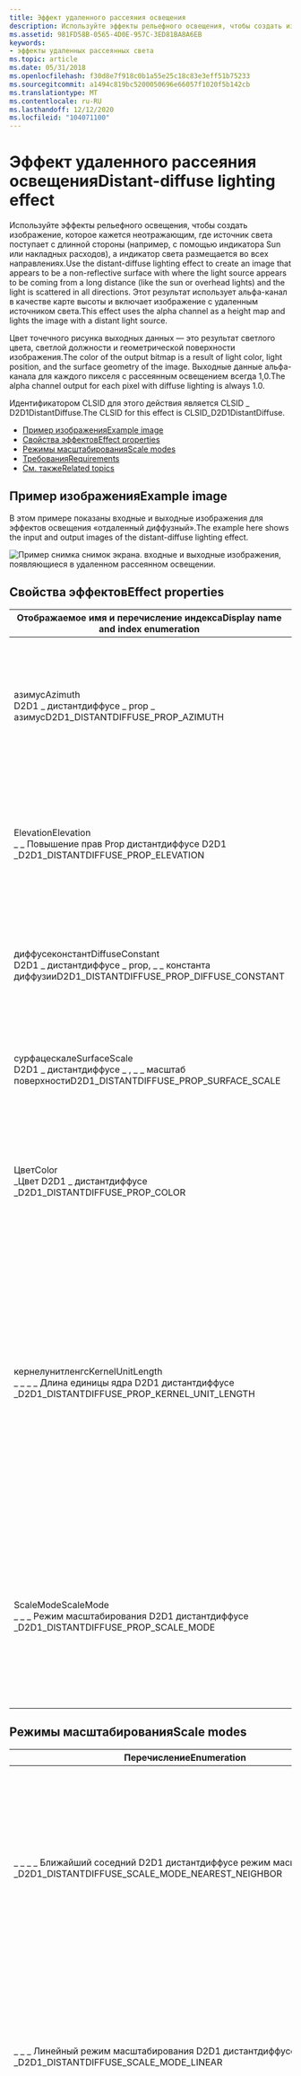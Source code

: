 ```yaml
---
title: Эффект удаленного рассеяния освещения
description: Используйте эффекты рельефного освещения, чтобы создать изображение, которое кажется неотражающим, где источник света поступает с длинной стороны (например, с помощью индикатора Sun или накладных расходов), а индикатор света размещается во всех направлениях.
ms.assetid: 981FD58B-0565-4D0E-957C-3ED81BA8A6EB
keywords:
- эффекты удаленных рассеянных света
ms.topic: article
ms.date: 05/31/2018
ms.openlocfilehash: f30d8e7f918c0b1a55e25c18c83e3eff51b75233
ms.sourcegitcommit: a1494c819bc5200050696e66057f1020f5b142cb
ms.translationtype: MT
ms.contentlocale: ru-RU
ms.lasthandoff: 12/12/2020
ms.locfileid: "104071100"
---
```

# <a name="distant-diffuse-lighting-effect"></a><span data-ttu-id="fbce7-104">Эффект удаленного рассеяния освещения</span><span class="sxs-lookup"><span data-stu-id="fbce7-104">Distant-diffuse lighting effect</span></span>

<span data-ttu-id="fbce7-105">Используйте эффекты рельефного освещения, чтобы создать изображение, которое кажется неотражающим, где источник света поступает с длинной стороны (например, с помощью индикатора Sun или накладных расходов), а индикатор света размещается во всех направлениях.</span><span class="sxs-lookup"><span data-stu-id="fbce7-105">Use the distant-diffuse lighting effect to create an image that appears to be a non-reflective surface with where the light source appears to be coming from a long distance (like the sun or overhead lights) and the light is scattered in all directions.</span></span> <span data-ttu-id="fbce7-106">Этот результат использует альфа-канал в качестве карте высоты и включает изображение с удаленным источником света.</span><span class="sxs-lookup"><span data-stu-id="fbce7-106">This effect uses the alpha channel as a height map and lights the image with a distant light source.</span></span>

<span data-ttu-id="fbce7-107">Цвет точечного рисунка выходных данных — это результат светлого цвета, светлой должности и геометрической поверхности изображения.</span><span class="sxs-lookup"><span data-stu-id="fbce7-107">The color of the output bitmap is a result of light color, light position, and the surface geometry of the image.</span></span> <span data-ttu-id="fbce7-108">Выходные данные альфа-канала для каждого пикселя с рассеянным освещением всегда 1,0.</span><span class="sxs-lookup"><span data-stu-id="fbce7-108">The alpha channel output for each pixel with diffuse lighting is always 1.0.</span></span>

<span data-ttu-id="fbce7-109">Идентификатором CLSID для этого действия является CLSID \_ D2D1DistantDiffuse.</span><span class="sxs-lookup"><span data-stu-id="fbce7-109">The CLSID for this effect is CLSID\_D2D1DistantDiffuse.</span></span>

-   [<span data-ttu-id="fbce7-110">Пример изображения</span><span class="sxs-lookup"><span data-stu-id="fbce7-110">Example image</span></span>](#example-image)
-   [<span data-ttu-id="fbce7-111">Свойства эффектов</span><span class="sxs-lookup"><span data-stu-id="fbce7-111">Effect properties</span></span>](#effect-properties)
-   [<span data-ttu-id="fbce7-112">Режимы масштабирования</span><span class="sxs-lookup"><span data-stu-id="fbce7-112">Scale modes</span></span>](#scale-modes)
-   [<span data-ttu-id="fbce7-113">Требования</span><span class="sxs-lookup"><span data-stu-id="fbce7-113">Requirements</span></span>](#requirements)
-   [<span data-ttu-id="fbce7-114">См. также</span><span class="sxs-lookup"><span data-stu-id="fbce7-114">Related topics</span></span>](#related-topics)

## <a name="example-image"></a><span data-ttu-id="fbce7-115">Пример изображения</span><span class="sxs-lookup"><span data-stu-id="fbce7-115">Example image</span></span>

<span data-ttu-id="fbce7-116">В этом примере показаны входные и выходные изображения для эффектов освещения «отдаленный диффузный».</span><span class="sxs-lookup"><span data-stu-id="fbce7-116">The example here shows the input and output images of the distant-diffuse lighting effect.</span></span>

![Пример снимка снимок экрана. входные и выходные изображения, появляющиеся в удаленном рассеянном освещении.](images/distant-diffuse-example.png)

## <a name="effect-properties"></a><span data-ttu-id="fbce7-118">Свойства эффектов</span><span class="sxs-lookup"><span data-stu-id="fbce7-118">Effect properties</span></span>



| <span data-ttu-id="fbce7-119">Отображаемое имя и перечисление индекса</span><span class="sxs-lookup"><span data-stu-id="fbce7-119">Display name and index enumeration</span></span>                                                      | <span data-ttu-id="fbce7-120">Описание</span><span class="sxs-lookup"><span data-stu-id="fbce7-120">Description</span></span>                                                                                                                                                                                                                                                                                                                                                                                                                                                                                                                   |
|-----------------------------------------------------------------------------------------|-------------------------------------------------------------------------------------------------------------------------------------------------------------------------------------------------------------------------------------------------------------------------------------------------------------------------------------------------------------------------------------------------------------------------------------------------------------------------------------------------------------------------------|
| <span data-ttu-id="fbce7-121">азимус</span><span class="sxs-lookup"><span data-stu-id="fbce7-121">Azimuth</span></span><br/> <span data-ttu-id="fbce7-122">D2D1 \_ дистантдиффусе \_ prop \_ азимус</span><span class="sxs-lookup"><span data-stu-id="fbce7-122">D2D1\_DISTANTDIFFUSE\_PROP\_AZIMUTH</span></span><br/>                       | <span data-ttu-id="fbce7-123">Угол направления источника освещения в плоскости XY относительно оси X в направлении таймера для счетчиков.</span><span class="sxs-lookup"><span data-stu-id="fbce7-123">The direction angle of the light source in the XY plane relative to the X-axis in the counter clock wise direction.</span></span> <span data-ttu-id="fbce7-124">Единицы измерения находятся в градусах и должны находиться в диапазоне от 0 до 360 градусов.</span><span class="sxs-lookup"><span data-stu-id="fbce7-124">The units are in degrees and must be between 0 and 360 degrees.</span></span><br/> <span data-ttu-id="fbce7-125">Тип — FLOAT.</span><span class="sxs-lookup"><span data-stu-id="fbce7-125">The type is FLOAT.</span></span><br/> <span data-ttu-id="fbce7-126">Значение по умолчанию — 0,0 f.</span><span class="sxs-lookup"><span data-stu-id="fbce7-126">The default value is 0.0f.</span></span><br/>                                                                                                                                                                                                                                                            |
| <span data-ttu-id="fbce7-127">Elevation</span><span class="sxs-lookup"><span data-stu-id="fbce7-127">Elevation</span></span><br/> <span data-ttu-id="fbce7-128">\_ \_ Повышение прав Prop дистантдиффусе D2D1 \_</span><span class="sxs-lookup"><span data-stu-id="fbce7-128">D2D1\_DISTANTDIFFUSE\_PROP\_ELEVATION</span></span><br/>                   | <span data-ttu-id="fbce7-129">Угол направления источника освещения в плоскости из, связанный с осью Y в почасовом направлении счетчика.</span><span class="sxs-lookup"><span data-stu-id="fbce7-129">The direction angle of the light source in the YZ plane relative to the Y-axis in the counter clock wise direction.</span></span> <span data-ttu-id="fbce7-130">Единицы измерения находятся в градусах и должны находиться в диапазоне от 0 до 360 градусов.</span><span class="sxs-lookup"><span data-stu-id="fbce7-130">The units are in degrees and must be between 0 and 360 degrees.</span></span> <br/> <span data-ttu-id="fbce7-131">Тип — FLOAT.</span><span class="sxs-lookup"><span data-stu-id="fbce7-131">The type is FLOAT.</span></span><br/> <span data-ttu-id="fbce7-132">Значение по умолчанию — 0,0 f.</span><span class="sxs-lookup"><span data-stu-id="fbce7-132">The default value is 0.0f.</span></span><br/>                                                                                                                                                                                                                                                           |
| <span data-ttu-id="fbce7-133">диффусеконстант</span><span class="sxs-lookup"><span data-stu-id="fbce7-133">DiffuseConstant</span></span><br/> <span data-ttu-id="fbce7-134">D2D1 \_ дистантдиффусе \_ prop, \_ \_ константа диффузии</span><span class="sxs-lookup"><span data-stu-id="fbce7-134">D2D1\_DISTANTDIFFUSE\_PROP\_DIFFUSE\_CONSTANT</span></span><br/>     | <span data-ttu-id="fbce7-135">Отношение рассеянного отражения к объему входящего света.</span><span class="sxs-lookup"><span data-stu-id="fbce7-135">The ratio of diffuse reflection to amount of incoming light.</span></span> <span data-ttu-id="fbce7-136">Это свойство должно находиться в диапазоне от 0 до 10 000 и не поддается единице.</span><span class="sxs-lookup"><span data-stu-id="fbce7-136">This property must be between 0 and 10,000 and is unitless.</span></span> <br/> <span data-ttu-id="fbce7-137">Тип — FLOAT.</span><span class="sxs-lookup"><span data-stu-id="fbce7-137">The type is FLOAT.</span></span><br/> <span data-ttu-id="fbce7-138">Значение по умолчанию — 1,0 f.</span><span class="sxs-lookup"><span data-stu-id="fbce7-138">The default value is 1.0f.</span></span><br/>                                                                                                                                                                                                                                                                                                                      |
| <span data-ttu-id="fbce7-139">сурфацескале</span><span class="sxs-lookup"><span data-stu-id="fbce7-139">SurfaceScale</span></span><br/> <span data-ttu-id="fbce7-140">D2D1 \_ дистантдиффусе \_ , \_ \_ масштаб поверхности</span><span class="sxs-lookup"><span data-stu-id="fbce7-140">D2D1\_DISTANTDIFFUSE\_PROP\_SURFACE\_SCALE</span></span><br/>           | <span data-ttu-id="fbce7-141">Коэффициент масштабирования по оси Z.</span><span class="sxs-lookup"><span data-stu-id="fbce7-141">The scale factor in the Z direction.</span></span> <span data-ttu-id="fbce7-142">Шкала поверхности не имеет единицы и должна находиться в диапазоне от 0 до 10 000.</span><span class="sxs-lookup"><span data-stu-id="fbce7-142">The surface scale is unitless and must be between 0 and 10,000.</span></span><br/> <span data-ttu-id="fbce7-143">Тип — FLOAT.</span><span class="sxs-lookup"><span data-stu-id="fbce7-143">The type is FLOAT.</span></span><br/> <span data-ttu-id="fbce7-144">Значение по умолчанию — 1,0 f.</span><span class="sxs-lookup"><span data-stu-id="fbce7-144">The default value is 1.0f.</span></span><br/>                                                                                                                                                                                                                                                                                                                                           |
| <span data-ttu-id="fbce7-145">Цвет</span><span class="sxs-lookup"><span data-stu-id="fbce7-145">Color</span></span><br/> <span data-ttu-id="fbce7-146">\_Цвет D2D1 \_ дистантдиффусе \_</span><span class="sxs-lookup"><span data-stu-id="fbce7-146">D2D1\_DISTANTDIFFUSE\_PROP\_COLOR</span></span><br/>                           | <span data-ttu-id="fbce7-147">Цвет входящего освещения.</span><span class="sxs-lookup"><span data-stu-id="fbce7-147">The color of the incoming light.</span></span> <span data-ttu-id="fbce7-148">Это свойство предоставляется как D2D1 \_ vector \_ 3F (R, G, B) и используется для вычислений l<sub>R</sub>, l<sub>G</sub>, l<sub>B</sub>.</span><span class="sxs-lookup"><span data-stu-id="fbce7-148">This property is exposed as a D2D1\_VECTOR\_3F   (R, G, B) and used to compute L<sub>R</sub>, L<sub>G</sub>, L<sub>B</sub>.</span></span> <br/> <span data-ttu-id="fbce7-149">Тип — D2D1 \_ vector \_ 3F.</span><span class="sxs-lookup"><span data-stu-id="fbce7-149">The type is D2D1\_VECTOR\_3F.</span></span><br/> <span data-ttu-id="fbce7-150">Значение по умолчанию — {1.0 f, 1.0 f, 1.0 f}.</span><span class="sxs-lookup"><span data-stu-id="fbce7-150">The default value is {1.0f, 1.0f, 1.0f}.</span></span><br/>                                                                                                                                                                                                                                                         |
| <span data-ttu-id="fbce7-151">кернелунитленгс</span><span class="sxs-lookup"><span data-stu-id="fbce7-151">KernelUnitLength</span></span><br/> <span data-ttu-id="fbce7-152">\_ \_ \_ \_ Длина единицы ядра D2D1 дистантдиффусе \_</span><span class="sxs-lookup"><span data-stu-id="fbce7-152">D2D1\_DISTANTDIFFUSE\_PROP\_KERNEL\_UNIT\_LENGTH</span></span><br/> | <span data-ttu-id="fbce7-153">Размер элемента в ядре Собел, используемый для создания нормали поверхности в направлении X и Y.</span><span class="sxs-lookup"><span data-stu-id="fbce7-153">The size of an element in the Sobel kernel used to generate the surface normal in the X and Y direction.</span></span> <span data-ttu-id="fbce7-154">Это свойство сопоставляется со значениями DX и dy в градиенте Собел.</span><span class="sxs-lookup"><span data-stu-id="fbce7-154">This property maps to the dx and dy values in the Sobel gradient.</span></span> <span data-ttu-id="fbce7-155">Это свойство является D2D1 \_ вектором \_ 2f (длина единицы ядра X, длина единицы ядра Y) и определена в (аппаратно-независимые пиксели (DIP)/kernel).</span><span class="sxs-lookup"><span data-stu-id="fbce7-155">This property is a D2D1\_VECTOR\_2F (Kernel Unit Length X, Kernel Unit Length Y) and is defined in (device-independent pixels (DIPs)/Kernel Unit).</span></span> <span data-ttu-id="fbce7-156">В результате используется интерполяция билинейной для масштабирования растрового изображения в соответствии с размером элементов ядра.</span><span class="sxs-lookup"><span data-stu-id="fbce7-156">The effect uses bilinear interpolation to scale the bitmap to match size of kernel elements.</span></span> <br/> <span data-ttu-id="fbce7-157">Тип — D2D1 \_ vector \_ 2F.</span><span class="sxs-lookup"><span data-stu-id="fbce7-157">The type is D2D1\_VECTOR\_2F.</span></span><br/> <span data-ttu-id="fbce7-158">Значение по умолчанию — {1.0 f, 1.0 f}.</span><span class="sxs-lookup"><span data-stu-id="fbce7-158">The default value is {1.0f, 1.0f}.</span></span><br/> |
| <span data-ttu-id="fbce7-159">ScaleMode</span><span class="sxs-lookup"><span data-stu-id="fbce7-159">ScaleMode</span></span><br/> <span data-ttu-id="fbce7-160">\_ \_ \_ Режим масштабирования D2D1 дистантдиффусе \_</span><span class="sxs-lookup"><span data-stu-id="fbce7-160">D2D1\_DISTANTDIFFUSE\_PROP\_SCALE\_MODE</span></span><br/>                 | <span data-ttu-id="fbce7-161">Режим интерполяции, который применяется для масштабирования изображения до соответствующей длины единицы ядра.</span><span class="sxs-lookup"><span data-stu-id="fbce7-161">The interpolation mode the effect uses to scale the image to the corresponding kernel unit length.</span></span> <span data-ttu-id="fbce7-162">Существует шесть режимов масштабирования, имеющих высокое качество и скорость.</span><span class="sxs-lookup"><span data-stu-id="fbce7-162">There are six scale modes that range in quality and speed.</span></span><br/> <span data-ttu-id="fbce7-163">Тип — D2D1 \_ дистантдиффусе ( \_ масштабируемый \_ режим).</span><span class="sxs-lookup"><span data-stu-id="fbce7-163">The type is D2D1\_DISTANTDIFFUSE\_SCALE\_MODE.</span></span><br/> <span data-ttu-id="fbce7-164">Значение по умолчанию — \_ D2D1 \_ дистантдиффусе \_ \_ линейный режим масштабирования.</span><span class="sxs-lookup"><span data-stu-id="fbce7-164">The default value is D2D1\_DISTANTDIFFUSE\_SCALE\_MODE\_LINEAR.</span></span><br/>                                                                                                                                                                                                                 |



 

## <a name="scale-modes"></a><span data-ttu-id="fbce7-165">Режимы масштабирования</span><span class="sxs-lookup"><span data-stu-id="fbce7-165">Scale modes</span></span>



| <span data-ttu-id="fbce7-166">Перечисление</span><span class="sxs-lookup"><span data-stu-id="fbce7-166">Enumeration</span></span>                                              | <span data-ttu-id="fbce7-167">Описание</span><span class="sxs-lookup"><span data-stu-id="fbce7-167">Description</span></span>                                                                                                                                                                                          |
|----------------------------------------------------------|------------------------------------------------------------------------------------------------------------------------------------------------------------------------------------------------------|
| <span data-ttu-id="fbce7-168">\_ \_ \_ \_ Ближайший соседний D2D1 дистантдиффусе режим масштабирования \_</span><span class="sxs-lookup"><span data-stu-id="fbce7-168">D2D1\_DISTANTDIFFUSE\_SCALE\_MODE\_NEAREST\_NEIGHBOR</span></span>     | <span data-ttu-id="fbce7-169">Выбирает ближайшую одиночную точку и использует ее.</span><span class="sxs-lookup"><span data-stu-id="fbce7-169">Samples the nearest single point and uses that.</span></span> <span data-ttu-id="fbce7-170">В этом режиме используется меньше времени на обработку, но выводится изображение самого низкого качества.</span><span class="sxs-lookup"><span data-stu-id="fbce7-170">This mode uses less processing time, but outputs the lowest quality image.</span></span>                                                                           |
| <span data-ttu-id="fbce7-171">\_ \_ \_ Линейный режим масштабирования D2D1 дистантдиффусе \_</span><span class="sxs-lookup"><span data-stu-id="fbce7-171">D2D1\_DISTANTDIFFUSE\_SCALE\_MODE\_LINEAR</span></span>                | <span data-ttu-id="fbce7-172">Использует выборку с четырьмя точками и линейную интерполяцию.</span><span class="sxs-lookup"><span data-stu-id="fbce7-172">Uses a four point sample and linear interpolation.</span></span> <span data-ttu-id="fbce7-173">В этом режиме выводится изображение с более высоким качеством, чем у ближайшего соседа.</span><span class="sxs-lookup"><span data-stu-id="fbce7-173">This mode outputs a higher quality image than nearest neighbor.</span></span>                                                                                   |
| <span data-ttu-id="fbce7-174">D2D1 \_ дистантдиффусе \_ Scale \_ , \_ кубический режим</span><span class="sxs-lookup"><span data-stu-id="fbce7-174">D2D1\_DISTANTDIFFUSE\_SCALE\_MODE\_CUBIC</span></span>                 | <span data-ttu-id="fbce7-175">Использует 16-примерный ядро кубических для интерполяции.</span><span class="sxs-lookup"><span data-stu-id="fbce7-175">Uses a 16 sample cubic kernel for interpolation.</span></span> <span data-ttu-id="fbce7-176">Этот режим использует наибольшее время обработки, но выводит изображение с более высоким качеством.</span><span class="sxs-lookup"><span data-stu-id="fbce7-176">This mode uses the most processing time, but outputs a higher quality image.</span></span>                                                                        |
| <span data-ttu-id="fbce7-177">D2D1 \_ дистантдиффусе \_ режим масштабирования с \_ \_ несколькими \_ образцами \_</span><span class="sxs-lookup"><span data-stu-id="fbce7-177">D2D1\_DISTANTDIFFUSE\_SCALE\_MODE\_MULTI\_SAMPLE\_LINEAR</span></span> | <span data-ttu-id="fbce7-178">Использует 4 линейных образца в пределах одного пикселя для удобного сглаживания.</span><span class="sxs-lookup"><span data-stu-id="fbce7-178">Uses 4 linear samples within a single pixel for good edge anti-aliasing.</span></span> <span data-ttu-id="fbce7-179">Этот режим хорошо подходит для уменьшения масштаба по небольшим объемам на изображениях с небольшими пикселями.</span><span class="sxs-lookup"><span data-stu-id="fbce7-179">This mode is good for scaling down by small amounts on images with few pixels.</span></span>                                              |
| <span data-ttu-id="fbce7-180">D2D1 \_ дистантдиффусе \_ режим масштабирования — \_ \_ анизотропная</span><span class="sxs-lookup"><span data-stu-id="fbce7-180">D2D1\_DISTANTDIFFUSE\_SCALE\_MODE\_ANISOTROPIC</span></span>           | <span data-ttu-id="fbce7-181">Использует анизотропную фильтрацию для выборки шаблона в соответствии с преобразованной формой точечного рисунка.</span><span class="sxs-lookup"><span data-stu-id="fbce7-181">Uses anisotropic filtering to sample a pattern according to the transformed shape of the bitmap.</span></span>                                                                                                     |
| <span data-ttu-id="fbce7-182">\_ \_ \_ \_ \_ Высококачественное \_ кубический режим масштабирования D2D1 дистантдиффусе</span><span class="sxs-lookup"><span data-stu-id="fbce7-182">D2D1\_DISTANTDIFFUSE\_SCALE\_MODE\_HIGH\_QUALITY\_CUBIC</span></span>  | <span data-ttu-id="fbce7-183">Использует высококачественное ядро кубического размера для выполнения предварительно довнскале образа, если довнскалинг участвует в матрице преобразования.</span><span class="sxs-lookup"><span data-stu-id="fbce7-183">Uses a variable size high quality cubic kernel to perform a pre-downscale the image if downscaling is involved in the transform matrix.</span></span> <span data-ttu-id="fbce7-184">Затем использует режим интерполяции кубических для окончательного вывода.</span><span class="sxs-lookup"><span data-stu-id="fbce7-184">Then uses the cubic interpolation mode for the final output.</span></span> |



 

> [!Note]  
> <span data-ttu-id="fbce7-185">Если не выбрать режим, то по умолчанию применяется \_ режим МАСШТАБИРОВАНИЯ D2D1 дистантдиффусе \_ \_ \_ линейный.</span><span class="sxs-lookup"><span data-stu-id="fbce7-185">If you don't select a mode, the effect defaults to D2D1\_DISTANTDIFFUSE\_SCALE\_MODE\_LINEAR.</span></span>

 
## <a name="requirements"></a><span data-ttu-id="fbce7-186">Требования</span><span class="sxs-lookup"><span data-stu-id="fbce7-186">Requirements</span></span>



| <span data-ttu-id="fbce7-187">Требование</span><span class="sxs-lookup"><span data-stu-id="fbce7-187">Requirement</span></span> | <span data-ttu-id="fbce7-188">Значение</span><span class="sxs-lookup"><span data-stu-id="fbce7-188">Value</span></span> |
|--------------------------|------------------------------------------------------------------------------------|
| <span data-ttu-id="fbce7-189">Минимальная версия клиента</span><span class="sxs-lookup"><span data-stu-id="fbce7-189">Minimum supported client</span></span> | <span data-ttu-id="fbce7-190">Windows 8 и обновление платформы для \[ классических приложений Windows 7 \| приложения для Магазина Windows\]</span><span class="sxs-lookup"><span data-stu-id="fbce7-190">Windows 8 and Platform Update for Windows 7 \[desktop apps \| Windows Store apps\]</span></span> |
| <span data-ttu-id="fbce7-191">Минимальная версия сервера</span><span class="sxs-lookup"><span data-stu-id="fbce7-191">Minimum supported server</span></span> | <span data-ttu-id="fbce7-192">Windows 8 и обновление платформы для \[ классических приложений Windows 7 \| приложения для Магазина Windows\]</span><span class="sxs-lookup"><span data-stu-id="fbce7-192">Windows 8 and Platform Update for Windows 7 \[desktop apps \| Windows Store apps\]</span></span> |
| <span data-ttu-id="fbce7-193">Header</span><span class="sxs-lookup"><span data-stu-id="fbce7-193">Header</span></span>                   | <span data-ttu-id="fbce7-194">d2d1effects. h</span><span class="sxs-lookup"><span data-stu-id="fbce7-194">d2d1effects.h</span></span>                                                                      |
| <span data-ttu-id="fbce7-195">Библиотека</span><span class="sxs-lookup"><span data-stu-id="fbce7-195">Library</span></span>                  | <span data-ttu-id="fbce7-196">D2D1. lib, дксгуид. lib</span><span class="sxs-lookup"><span data-stu-id="fbce7-196">d2d1.lib, dxguid.lib</span></span>                                                               |



 

## <a name="related-topics"></a><span data-ttu-id="fbce7-197">См. также</span><span class="sxs-lookup"><span data-stu-id="fbce7-197">Related topics</span></span>

<dl> <dt>

[<span data-ttu-id="fbce7-198">**ID2D1Effect**</span><span class="sxs-lookup"><span data-stu-id="fbce7-198">**ID2D1Effect**</span></span>](/windows/win32/api/d2d1_1/nn-d2d1_1-id2d1effect)
</dt> </dl>

 

